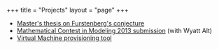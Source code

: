 +++
title = "Projects"
layout = "page"
+++

* [Master's thesis on Furstenberg's conjecture](/projects/masters-paper.pdf)
* [Mathematical Contest in Modeling 2013 submission](/projects/mcm_paper.pdf) (with Wyatt Alt)
* [Virtual Machine provisioning tool](https://github.com/puppetlabs/seisan-line)
